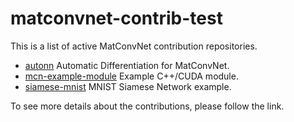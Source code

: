 # matconvnet-contrib-test
This is a list of active MatConvNet contribution repositories.
* [autonn](https://github.com/vlfeat/autonn) Automatic Differentiation for MatConvNet.
* [mcn-example-module](https://github.com/lenck/mcn-example-module) Example C++/CUDA module.
* [siamese-mnist](https://github.com/lenck/siamese-mnist) MNIST Siamese Network example.

To see more details about the contributions, please follow the link.
